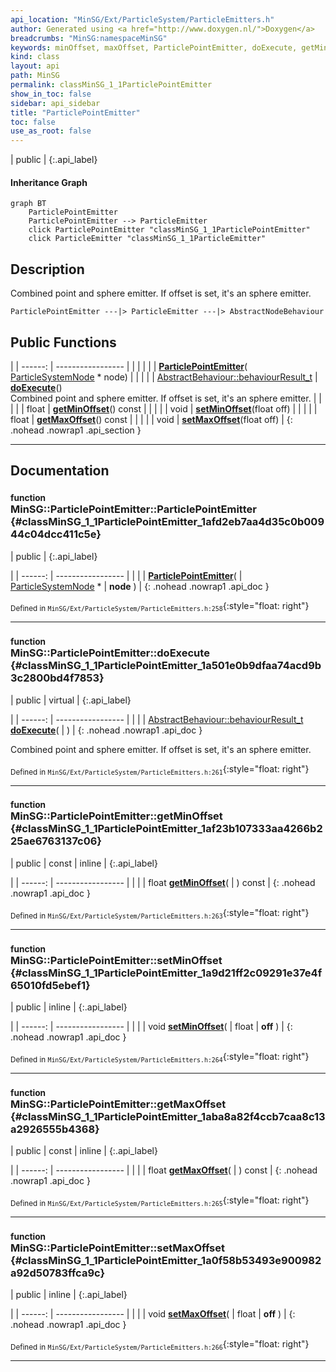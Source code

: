 ```yaml
---
api_location: "MinSG/Ext/ParticleSystem/ParticleEmitters.h"
author: Generated using <a href="http://www.doxygen.nl/">Doxygen</a>
breadcrumbs: "MinSG:namespaceMinSG"
keywords: minOffset, maxOffset, ParticlePointEmitter, doExecute, getMinOffset, setMinOffset, getMaxOffset, setMaxOffset
kind: class
layout: api
path: MinSG
permalink: classMinSG_1_1ParticlePointEmitter
show_in_toc: false
sidebar: api_sidebar
title: "ParticlePointEmitter"
toc: false
use_as_root: false
---
```


| public |
{:.api_label}

#### Inheritance Graph

```mermaid
graph BT
	ParticlePointEmitter
	ParticlePointEmitter --> ParticleEmitter
	click ParticlePointEmitter "classMinSG_1_1ParticlePointEmitter"
	click ParticleEmitter "classMinSG_1_1ParticleEmitter"
```

## Description



Combined point and sphere emitter. If offset is set, it's an sphere emitter.

```
ParticlePointEmitter ---|> ParticleEmitter ---|> AbstractNodeBehaviour
```




## Public Functions

|
| ------: | ----------------- |
|  | |
|  | **[ParticlePointEmitter](#classMinSG_1_1ParticlePointEmitter_1afd2eb7aa4d35c0b00944c04dcc411c5e)**( [ParticleSystemNode](classMinSG_1_1ParticleSystemNode) * node) |
|  | |
| [AbstractBehaviour::behaviourResult_t](classMinSG_1_1Behavior#classMinSG_1_1Behavior_1afbd60a8df73dc581d2d00a1483f630ef) | **[doExecute](#classMinSG_1_1ParticlePointEmitter_1a501e0b9dfaa74acd9b3c2800bd4f7853)**() <br/> Combined point and sphere emitter. If offset is set, it's an sphere emitter. |
|  | |
| float | **[getMinOffset](#classMinSG_1_1ParticlePointEmitter_1af23b107333aa4266b225ae6763137c06)**() const |
|  | |
| void | **[setMinOffset](#classMinSG_1_1ParticlePointEmitter_1a9d21ff2c09291e37e4f65010fd5ebef1)**(float off) |
|  | |
| float | **[getMaxOffset](#classMinSG_1_1ParticlePointEmitter_1aba8a82f4ccb7caa8c13a2926555b4368)**() const |
|  | |
| void | **[setMaxOffset](#classMinSG_1_1ParticlePointEmitter_1a0f58b53493e900982a92d50783ffca9c)**(float off) |
{: .nohead .nowrap1 .api_section }


-------------------------------------------------------------------

## Documentation

### <small>function</small><br/> MinSG::ParticlePointEmitter::ParticlePointEmitter {#classMinSG_1_1ParticlePointEmitter_1afd2eb7aa4d35c0b00944c04dcc411c5e}

| public |
{:.api_label}

|
| ------: | ----------------- |
|  |
|  **[ParticlePointEmitter](#classMinSG_1_1ParticlePointEmitter_1afd2eb7aa4d35c0b00944c04dcc411c5e)**( |  [ParticleSystemNode](classMinSG_1_1ParticleSystemNode) * | **node** ) |
{: .nohead .nowrap1 .api_doc }





<sub>Defined in `MinSG/Ext/ParticleSystem/ParticleEmitters.h:258`</sub>{:style="float: right"}

-------------------------------------------------------------------

### <small>function</small><br/> MinSG::ParticlePointEmitter::doExecute {#classMinSG_1_1ParticlePointEmitter_1a501e0b9dfaa74acd9b3c2800bd4f7853}

| public | virtual |
{:.api_label}

|
| ------: | ----------------- |
|  |
| [AbstractBehaviour::behaviourResult_t](classMinSG_1_1Behavior#classMinSG_1_1Behavior_1afbd60a8df73dc581d2d00a1483f630ef) **[doExecute](#classMinSG_1_1ParticlePointEmitter_1a501e0b9dfaa74acd9b3c2800bd4f7853)**( |  ) |
{: .nohead .nowrap1 .api_doc }

Combined point and sphere emitter. If offset is set, it's an sphere emitter.





<sub>Defined in `MinSG/Ext/ParticleSystem/ParticleEmitters.h:261`</sub>{:style="float: right"}

-------------------------------------------------------------------

### <small>function</small><br/> MinSG::ParticlePointEmitter::getMinOffset {#classMinSG_1_1ParticlePointEmitter_1af23b107333aa4266b225ae6763137c06}

| public | const | inline |
{:.api_label}

|
| ------: | ----------------- |
|  |
| float **[getMinOffset](#classMinSG_1_1ParticlePointEmitter_1af23b107333aa4266b225ae6763137c06)**( |  ) const |
{: .nohead .nowrap1 .api_doc }





<sub>Defined in `MinSG/Ext/ParticleSystem/ParticleEmitters.h:263`</sub>{:style="float: right"}

-------------------------------------------------------------------

### <small>function</small><br/> MinSG::ParticlePointEmitter::setMinOffset {#classMinSG_1_1ParticlePointEmitter_1a9d21ff2c09291e37e4f65010fd5ebef1}

| public | inline |
{:.api_label}

|
| ------: | ----------------- |
|  |
| void **[setMinOffset](#classMinSG_1_1ParticlePointEmitter_1a9d21ff2c09291e37e4f65010fd5ebef1)**( | float | **off** ) |
{: .nohead .nowrap1 .api_doc }





<sub>Defined in `MinSG/Ext/ParticleSystem/ParticleEmitters.h:264`</sub>{:style="float: right"}

-------------------------------------------------------------------

### <small>function</small><br/> MinSG::ParticlePointEmitter::getMaxOffset {#classMinSG_1_1ParticlePointEmitter_1aba8a82f4ccb7caa8c13a2926555b4368}

| public | const | inline |
{:.api_label}

|
| ------: | ----------------- |
|  |
| float **[getMaxOffset](#classMinSG_1_1ParticlePointEmitter_1aba8a82f4ccb7caa8c13a2926555b4368)**( |  ) const |
{: .nohead .nowrap1 .api_doc }





<sub>Defined in `MinSG/Ext/ParticleSystem/ParticleEmitters.h:265`</sub>{:style="float: right"}

-------------------------------------------------------------------

### <small>function</small><br/> MinSG::ParticlePointEmitter::setMaxOffset {#classMinSG_1_1ParticlePointEmitter_1a0f58b53493e900982a92d50783ffca9c}

| public | inline |
{:.api_label}

|
| ------: | ----------------- |
|  |
| void **[setMaxOffset](#classMinSG_1_1ParticlePointEmitter_1a0f58b53493e900982a92d50783ffca9c)**( | float | **off** ) |
{: .nohead .nowrap1 .api_doc }





<sub>Defined in `MinSG/Ext/ParticleSystem/ParticleEmitters.h:266`</sub>{:style="float: right"}

-------------------------------------------------------------------

